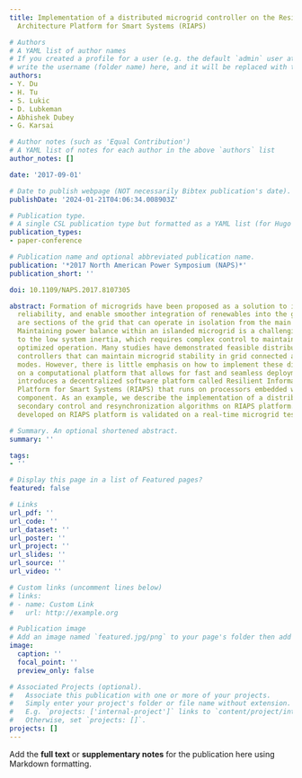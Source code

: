 ```yaml
---
title: Implementation of a distributed microgrid controller on the Resilient Information
  Architecture Platform for Smart Systems (RIAPS)

# Authors
# A YAML list of author names
# If you created a profile for a user (e.g. the default `admin` user at `content/authors/admin/`), 
# write the username (folder name) here, and it will be replaced with their full name and linked to their profile.
authors:
- Y. Du
- H. Tu
- S. Lukic
- D. Lubkeman
- Abhishek Dubey
- G. Karsai

# Author notes (such as 'Equal Contribution')
# A YAML list of notes for each author in the above `authors` list
author_notes: []

date: '2017-09-01'

# Date to publish webpage (NOT necessarily Bibtex publication's date).
publishDate: '2024-01-21T04:06:34.008903Z'

# Publication type.
# A single CSL publication type but formatted as a YAML list (for Hugo requirements).
publication_types:
- paper-conference

# Publication name and optional abbreviated publication name.
publication: '*2017 North American Power Symposium (NAPS)*'
publication_short: ''

doi: 10.1109/NAPS.2017.8107305

abstract: Formation of microgrids have been proposed as a solution to improve grid
  reliability, and enable smoother integration of renewables into the grid. Microgrids
  are sections of the grid that can operate in isolation from the main power system.
  Maintaining power balance within an islanded microgrid is a challenging task, due
  to the low system inertia, which requires complex control to maintain stable and
  optimized operation. Many studies have demonstrated feasible distributed microgrid
  controllers that can maintain microgrid stability in grid connected and islanded
  modes. However, there is little emphasis on how to implement these distributed algorithms
  on a computational platform that allows for fast and seamless deployment. This paper
  introduces a decentralized software platform called Resilient Information Architecture
  Platform for Smart Systems (RIAPS) that runs on processors embedded with the microgrid
  component. As an example, we describe the implementation of a distributed microgrid
  secondary control and resynchronization algorithms on RIAPS platform. The controller
  developed on RIAPS platform is validated on a real-time microgrid testbed.

# Summary. An optional shortened abstract.
summary: ''

tags:
- ''

# Display this page in a list of Featured pages?
featured: false

# Links
url_pdf: ''
url_code: ''
url_dataset: ''
url_poster: ''
url_project: ''
url_slides: ''
url_source: ''
url_video: ''

# Custom links (uncomment lines below)
# links:
# - name: Custom Link
#   url: http://example.org

# Publication image
# Add an image named `featured.jpg/png` to your page's folder then add a caption below.
image:
  caption: ''
  focal_point: ''
  preview_only: false

# Associated Projects (optional).
#   Associate this publication with one or more of your projects.
#   Simply enter your project's folder or file name without extension.
#   E.g. `projects: ['internal-project']` links to `content/project/internal-project/index.md`.
#   Otherwise, set `projects: []`.
projects: []
---
```


Add the **full text** or **supplementary notes** for the publication here using Markdown formatting.
